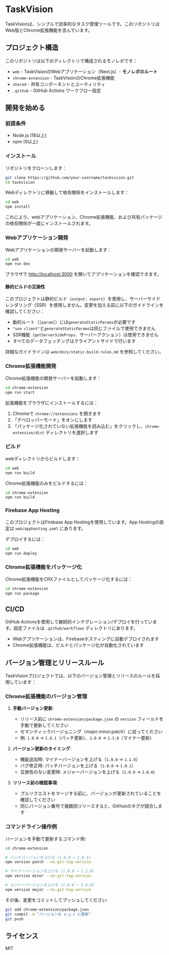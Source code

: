 # TaskVision

<!-- Dummy change for verification PR -->


TaskVisionは、シンプルで効率的なタスク管理ツールです。このリポジトリはWeb版とChrome拡張機能を含んでいます。

## プロジェクト構造

このリポジトリは以下のディレクトリで構成されるモノレポです：

- `web` - TaskVisionのWebアプリケーション（Next.js）- **モノレポのルート**
- `chrome-extension` - TaskVisionのChrome拡張機能
- `shared` - 共有コンポーネントとユーティリティ
- `.github` - GitHub Actions ワークフロー設定

## 開発を始める

### 前提条件

- Node.js (18以上)
- npm (9以上)

### インストール

リポジトリをクローンします：

```bash
git clone https://github.com/your-username/taskvision.git
cd taskvision
```

Webディレクトリに移動して依存関係をインストールします：

```bash
cd web
npm install
```

これにより、webアプリケーション、Chrome拡張機能、および共有パッケージの依存関係が一度にインストールされます。

### Webアプリケーション開発

Webアプリケーションの開発サーバーを起動します：

```bash
cd web
npm run dev
```

ブラウザで [http://localhost:3000](http://localhost:3000) を開いてアプリケーションを確認できます。

#### 静的ビルドの互換性

このプロジェクトは静的ビルド（`output: export`）を使用し、サーバーサイドレンダリング（SSR）を使用しません。変更を加える前に以下のガイドラインを確認してください：

- 動的ルート（`[param]`）には`generateStaticParams`が必要です
- `"use client"`と`generateStaticParams`は同じファイルで使用できません
- SSR機能（`getServerSideProps`、サーバーアクション）は使用できません
- すべてのデータフェッチングはクライアントサイドで行います

詳細なガイドラインは `web/docs/static-build-rules.md` を参照してください。

### Chrome拡張機能開発

Chrome拡張機能の開発サーバーを起動します：

```bash
cd chrome-extension
npm run start
```

拡張機能をブラウザにインストールするには：

1. Chromeで `chrome://extensions` を開きます
2. 「デベロッパーモード」をオンにします
3. 「パッケージ化されていない拡張機能を読み込む」をクリックし、`chrome-extension/dist` ディレクトリを選択します

### ビルド

webディレクトリからビルドします：

```bash
cd web
npm run build
```

Chrome拡張機能のみをビルドするには：

```bash
cd chrome-extension
npm run build
```

### Firebase App Hosting

このプロジェクトはFirebase App Hostingを使用しています。App Hostingの設定は `web/apphosting.yaml` にあります。

デプロイするには：

```bash
cd web
npm run deploy
```

### Chrome拡張機能をパッケージ化

Chrome拡張機能をCRXファイルとしてパッケージ化するには：

```bash
cd chrome-extension
npm run package
```

## CI/CD

GitHub Actionsを使用して継続的インテグレーション/デプロイを行っています。設定ファイルは `.github/workflows` ディレクトリにあります。

- Webアプリケーションは、Firebaseホスティングに自動デプロイされます
- Chrome拡張機能は、ビルドとパッケージ化が自動化されています

## バージョン管理とリリースルール

TaskVisionプロジェクトでは、以下のバージョン管理とリリースのルールを採用しています：

### Chrome拡張機能のバージョン管理

1. **手動バージョン更新**: 
   - リリース前に `chrome-extension/package.json` の `version` フィールドを手動で更新してください
   - セマンティックバージョニング（major.minor.patch）に従ってください
   - 例: `1.0.0` → `1.0.1`（パッチ更新）、`1.0.0` → `1.1.0`（マイナー更新）

2. **バージョン更新のタイミング**:
   - 機能追加時: マイナーバージョンを上げる（`1.0.0` → `1.1.0`）
   - バグ修正時: パッチバージョンを上げる（`1.0.0` → `1.0.1`）
   - 互換性のない変更時: メジャーバージョンを上げる（`1.0.0` → `2.0.0`）

3. **リリース前の確認事項**:
   - プルリクエストをマージする前に、バージョンが更新されていることを確認してください
   - 同じバージョン番号で複数回リリースすると、GitHubのタグが競合します

### コマンドライン操作例

バージョンを手動で更新するコマンド例:

```bash
cd chrome-extension

# パッチバージョンを上げる (1.0.0 → 1.0.1)
npm version patch --no-git-tag-version

# マイナーバージョンを上げる (1.0.0 → 1.1.0) 
npm version minor --no-git-tag-version

# メジャーバージョンを上げる (1.0.0 → 2.0.0)
npm version major --no-git-tag-version
```

その後、変更をコミットしてプッシュしてください:

```bash
git add chrome-extension/package.json
git commit -m "バージョンを x.y.z に更新"
git push
```

## ライセンス

MIT

